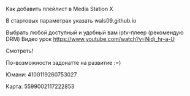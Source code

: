 Как добавить плейлист в Media Station X

В стартовых параметрах указать wals09.github.io

Выбрать любой доступный и удобный вам iptv-плеер (рекомендую DRM) Видео урок https://www.youtube.com/watch?v=Nidj_hr-a-U

Смотреть!

По-возможности задонатте на развитие :=)

Юмани: 4100119260753027  

Карта: 5599002117222853
